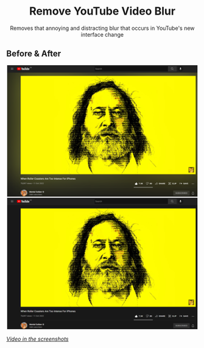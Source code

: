 <h1 align="center">Remove YouTube Video Blur</h1>
<p align="center">Removes that annoying and distracting blur that occurs in YouTube's new interface change</p>

## Before & After
<p align="center"><img src="./githubAssets/Before.png" width="500px"> <img src="./githubAssets/After.png" width="500px"></h1>

*[Video in the screenshots](https://www.youtube.com/watch?v=DLCDhj6GccY)*
